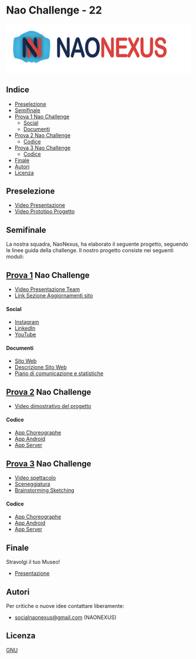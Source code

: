 # Nao Challenge - 22

![alt text](https://github.com/GiovanniBellorio/ChallengeNao21/blob/master/prova1/logo_conScritta.png)

## Indice

* [Preselezione](#Preselezione)
* [Semifinale](#Semifinale)
* [Prova 1 Nao Challenge](#Prova-1-Nao-Challenge)
	* [Social](#Social)
	* [Documenti](#Documenti)   
* [Prova 2 Nao Challenge](#Prova-2-Nao-Challenge)
	* [Codice](#Codice)
* [Prova 3 Nao Challenge](#Prova-3-Nao-Challenge)
	* [Codice](#Codice)
* [Finale](#Finale)
* [Autori](#Autori)
* [Licenza](#Licenza)

## Preselezione

* [Video Presentazione](https://www.youtube.com/watch?v=i5OkYS3a628&ab_channel=NaoNexus)
* [Video Prototipo Progetto](https://www.youtube.com/watch?v=zavbiuD5vVc&ab_channel=NaoNexus)

## Semifinale

La nostra squadra, NaoNexus, ha elaborato il seguente progetto, seguendo le linee guida della challenge. Il nostro progetto consiste nei seguenti moduli:

## [Prova 1](https://github.com/GiovanniBellorio/ChallengeNao21/tree/master/prova1) Nao Challenge

* [Video Presentazione Team](https://www.youtube.com/watch?v=vPkICocD6s4&ab_channel=NaoNexus)
* [Link Sezione Aggiornamenti sito](https://naonexus.altervista.org/press/)

#### Social

* [Instagram](https://www.instagram.com/naonexus/)
* [LinkedIn](https://www.linkedin.com/in/nao-nexus-95b929208/)
* [YouTube](https://www.youtube.com/channel/UCGr9x7Fr44V628GJXwMe4Pg)

#### Documenti

* [Sito Web](https://naonexus.altervista.org/)
* [Descrizione Sito Web](https://github.com/GiovanniBellorio/ChallengeNao21/blob/master/prova1/sito_web_NaoNexus.pdf)
* [Piano di comunicazione e statistiche](https://github.com/GiovanniBellorio/ChallengeNao21/blob/master/prova1/statistiche_social.pdf)


## [Prova 2](https://github.com/GiovanniBellorio/ChallengeNao21/tree/master/prova2) Nao Challenge

* [Video dimostrativo del progetto](https://www.youtube.com/watch?v=z4Xv8i7HZd0&ab_channel=NaoNexus)

#### Codice

* [App Choreographe](https://github.com/GiovanniBellorio/ChallengeNao21/tree/master/prova2/nao_project)
* [App Android](https://github.com/GiovanniBellorio/ChallengeNao21/tree/master/prova2/app_joystick/app/src)
* [App Server](https://github.com/GiovanniBellorio/ChallengeNao21/blob/master/prova2/server/serverNAO.py)


## [Prova 3](https://github.com/GiovanniBellorio/ChallengeNao21/tree/master/prova3) Nao Challenge

* [Video spettacolo](https://www.youtube.com/watch?v=2fzngTP2yPg)
* [Sceneggiatura](https://github.com/GiovanniBellorio/ChallengeNao21/blob/master/prova3/sceneggiatura.pdf)
* [Brainstorming Sketching](https://github.com/GiovanniBellorio/ChallengeNao21/blob/master/prova3/brainstorming.pdf)

#### Codice

* [App Choreographe](https://github.com/GiovanniBellorio/ChallengeNao21/tree/master/prova3/studenti)
* [App Android](https://github.com/GiovanniBellorio/ChallengeNao21/tree/master/prova3/app_bottonistudenti)
* [App Server](https://github.com/GiovanniBellorio/ChallengeNao21/blob/master/prova3/server/serverNAO.py)

## Finale

Stravolgi il tuo Museo!

* [Presentazione](https://prezi.com/view/XwITQM1trxrfbg0DLdbA/)


## Autori

Per critiche o nuove idee contattare liberamente:

* socialnaonexus@gmail.com (NAONEXUS)


## Licenza

[GNU](https://www.gnu.org/licenses/gpl-3.0.html)